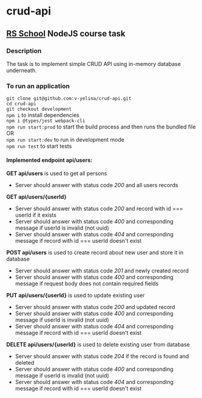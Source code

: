 # crud-api
## [RS School](https://rs.school/) NodeJS course task


### **Description**
The task is to implement simple CRUD API using in-memory database underneath.

### **To run an application**
`git clone git@github.com:v-yelina/crud-api.git`  
`cd crud-api`  
`git checkout development`  
`npm i` to install dependencies  
`npm i @types/jest webpack-cli`  
`npm run start:prod` to start the build process and then runs the bundled file OR  
`npm run start:dev` to run in development mode  
`npm run test` to start tests  

#### Implemented endpoint api/users:
**GET api/users** is used to get all persons
- Server should answer with status code *200* and all users records
  
**GET api/users/{userId}**
- Server should answer with status code *200* and record with id === userId if it exists
- Server should answer with status code *400* and corresponding message if userId is invalid (not uuid)
- Server should answer with status code *404* and corresponding message if record with id === userId doesn't exist
  
**POST api/users** is used to create record about new user and store it in database
- Server should answer with status code *201* and newly created record
- Server should answer with status code *400* and corresponding message if request body does not contain required fields
  
**PUT api/users/{userId}** is used to update existing user
- Server should answer with status code *200* and updated record
- Server should answer with status code *400* and corresponding message if userId is invalid (not uuid)
- Server should answer with status code *404* and corresponding message if record with id === userId doesn't exist
  
**DELETE api/users/{userId}** is used to delete existing user from database
- Server should answer with status code *204* if the record is found and deleted
- Server should answer with status code *400* and corresponding message if userId is invalid (not uuid)
- Server should answer with status code *404* and corresponding message if record with id === userId doesn't exist

